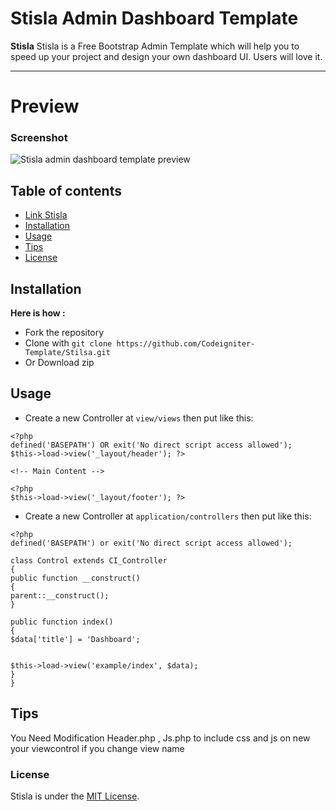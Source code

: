 # Stisla Admin Dashboard Template

**Stisla**  Stisla is a Free Bootstrap Admin Template which will help you to speed up your project and design your own dashboard UI. Users will love it.

-------------------

# Preview

### Screenshot

![Stisla admin dashboard template preview](https://camo.githubusercontent.com/2135e0f6544a7286a3412cdc3df32d47fc91b045/68747470733a2f2f692e6962622e636f2f3674646d6358302f323031382d31312d31312d31352d33352d676574737469736c612d636f6d2e706e67)

## Table of contents

- [Link Stisla](https://github.com/stisla/stisla)
- [Installation](#installation)
- [Usage](#usage)
- [Tips](#tips)
- [License](#License)

## Installation

**Here is how :**

- Fork the repository
- Clone with ```git clone https://github.com/Codeigniter-Template/Stilsa.git```
- Or Download zip

## Usage

- Create a new Controller at `view/views` then put like this:
```
<?php
defined('BASEPATH') OR exit('No direct script access allowed');
$this->load->view('_layout/header'); ?>

<!-- Main Content -->

<?php
$this->load->view('_layout/footer'); ?>
```

- Create a new Controller at `application/controllers` then put like this:
```
<?php
defined('BASEPATH') or exit('No direct script access allowed');

class Control extends CI_Controller
{
public function __construct()
{
parent::__construct();
}

public function index()
{
$data['title'] = 'Dashboard';


$this->load->view('example/index', $data);
}
}
```
## Tips
You Need Modification Header.php , Js.php to include css and js on new your viewcontrol if you change view name


### License

Stisla is under the [MIT License](LICENSE).